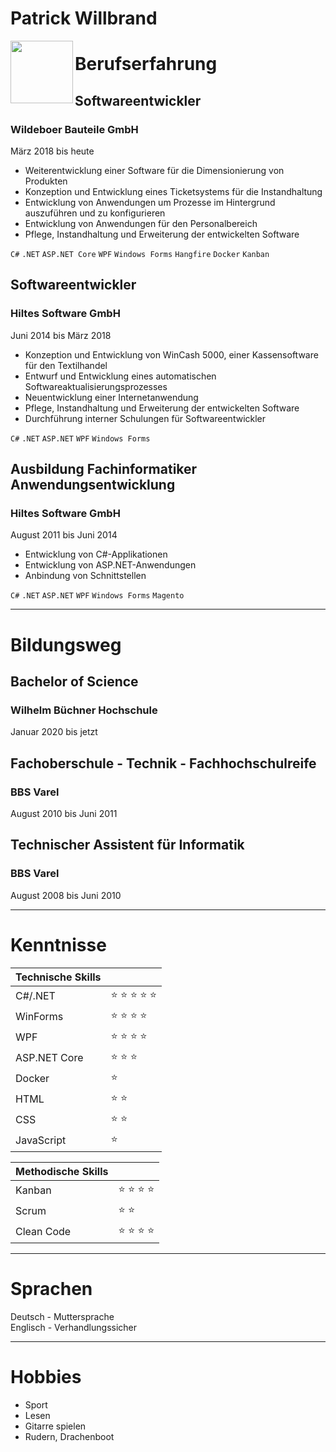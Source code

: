 # Patrick Willbrand
<img align="left" width="100" height="100" src="http://www.fillmurray.com/100/100">

# Berufserfahrung

## Softwareentwickler
### Wildeboer Bauteile GmbH
März 2018 bis heute

* Weiterentwicklung einer Software für die Dimensionierung von Produkten
* Konzeption und Entwicklung eines Ticketsystems für die Instandhaltung
* Entwicklung von Anwendungen um Prozesse im Hintergrund auszuführen und zu konfigurieren
* Entwicklung von Anwendungen für den Personalbereich
* Pflege, Instandhaltung und Erweiterung der entwickelten Software

`C#` `.NET` `ASP.NET Core` `WPF` `Windows Forms` `Hangfire` `Docker` `Kanban`

## Softwareentwickler
### Hiltes Software GmbH
Juni 2014 bis März 2018

* Konzeption und Entwicklung von WinCash 5000, einer Kassensoftware für den Textilhandel
* Entwurf und Entwicklung eines automatischen Softwareaktualisierungsprozesses
* Neuentwicklung einer Internetanwendung
* Pflege, Instandhaltung und Erweiterung der entwickelten Software
* Durchführung interner Schulungen für Softwareentwickler

`C#` `.NET` `ASP.NET` `WPF` `Windows Forms`

## Ausbildung Fachinformatiker Anwendungsentwicklung
### Hiltes Software GmbH
August 2011 bis Juni 2014

* Entwicklung von C#-Applikationen
* Entwicklung von ASP.NET-Anwendungen
* Anbindung von Schnittstellen

`C#` `.NET` `ASP.NET` `WPF` `Windows Forms` `Magento`

* * *

# Bildungsweg

## Bachelor of Science
### Wilhelm Büchner Hochschule
Januar 2020 bis jetzt

## Fachoberschule - Technik - Fachhochschulreife
### BBS Varel
August 2010 bis Juni 2011

## Technischer Assistent für Informatik
### BBS Varel
August 2008 bis Juni 2010

* * *

# Kenntnisse

| Technische Skills         |                                    |
|:--------------------------|:-----------------------------------|
| C#/.NET                   | :star: :star: :star: :star: :star: |
| WinForms                  |        :star: :star: :star: :star: |
| WPF                       |        :star: :star: :star: :star: |
| ASP.NET Core              |               :star: :star: :star: |
| Docker                    |                             :star: |
| HTML                      |                      :star: :star: |
| CSS                       |                      :star: :star: |
| JavaScript                |                             :star: |

| Methodische Skills        |                                     |
|:--------------------------|:-----------------------------------|
| Kanban                    |        :star: :star: :star: :star: |
| Scrum                     |                      :star: :star: |
| Clean Code                |        :star: :star: :star: :star: |


* * *

# Sprachen

Deutsch - Muttersprache  
Englisch - Verhandlungssicher

* * *

# Hobbies

* Sport
* Lesen
* Gitarre spielen
* Rudern, Drachenboot
